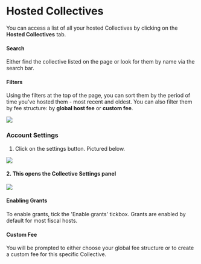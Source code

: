 # Hosted Collectives

You can access a list of all your hosted Collectives by clicking on the **Hosted Collectives** tab.&#x20;

#### **Search**&#x20;

Either find the collective listed on the page or look for them by name via the search bar.&#x20;

#### **Filters**&#x20;

Using the filters at the top of the page, you can sort them by the period of time you've hosted them - most recent and oldest. You can also filter them by fee structure: by **global host fee** or **custom fee**.

![](../../.gitbook/assets/fiscal-host\_fiscal-host-dashboard\_manage\_collectives\_2020-08-12.png)

### **Account Settings** &#x20;

1. Click on the settings button. Pictured below.&#x20;

![](../../.gitbook/assets/Fiscalhosts\_Dashboard\_accountsettings\_2022-05-11.png)

#### **2.** This opens the Collective Settings panel

![](../../.gitbook/assets/fiscalhost\_dashboard\_collexctivesettings\_2022-05-11.png)

#### **Enabling Grants**&#x20;

To enable grants, tick the 'Enable grants' tickbox. Grants are enabled by default for most fiscal hosts.&#x20;

#### **Custom Fee**

You will be prompted to either choose your global fee structure or to create a custom fee for this specific Collective.&#x20;

###

